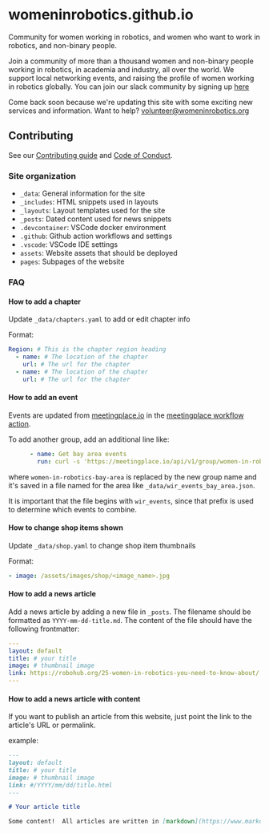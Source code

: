 # womeninrobotics.github.io

Community for women working in robotics, and women who want to work in robotics, and non-binary people.

Join a community of more than a thousand women and non-binary people working in robotics, in academia and industry, all over the world. We support local networking events, and raising the profile of women working in robotics globally. You can join our slack community by signing up [here](https://forms.gle/RKRNpKYWA2smGW2c9)

Come back soon because we're updating this site with some exciting new services and information. Want to help? volunteer@womeninrobotics.org

## Contributing

See our [Contributing guide](CONTRIBUTING.md) and [Code of Conduct](CODE_OF_CONDUCT.md).

### Site organization

* `_data`: General information for the site
* `_includes`: HTML snippets used in layouts
* `_layouts`: Layout templates used for the site
* `_posts`: Dated content used for news snippets
* `.devcontainer`: VSCode docker environment
* `.github`: Github action workflows and settings
* `.vscode`: VSCode IDE settings
* `assets`: Website assets that should be deployed
* `pages`: Subpages of the website

### FAQ

#### How to add a chapter

Update `_data/chapters.yaml` to add or edit chapter info

Format:

```yaml
Region: # This is the chapter region heading
  - name: # The location of the chapter
    url: # The url for the chapter
  - name: # The location of the chapter
    url: # The url for the chapter
```

#### How to add an event

Events are updated from [meetingplace.io](https://meetingplace.io/) in the [meetingplace workflow action](.github/workflows/meetinplace.yaml).

To add another group, add an additional line like:

```yaml
      - name: Get bay area events
        run: curl -s 'https://meetingplace.io/api/v1/group/women-in-robotics-bay-area/events' | jq '.' > _data/wir_events_bay_area.json
```

where `women-in-robotics-bay-area` is replaced by the new group name and it's saved in a file named for the area like `_data/wir_events_bay_area.json`.

It is important that the file begins with `wir_events`, since that prefix is used to determine which events to combine.

#### How to change shop items shown

Update `_data/shop.yaml` to change shop item thumbnails

Format:

```yaml
- image: /assets/images/shop/<image_name>.jpg
```

#### How to add a news article

Add a news article by adding a new file in `_posts`.   The filename should be formatted as `YYYY-mm-dd-title.md`.  The content of the file should have the following frontmatter:

```yaml
---
layout: default
title: # your title
image: # thumbnail image
link: https://robohub.org/25-women-in-robotics-you-need-to-know-about/
---
```

#### How to add a news article with content

If you want to publish an article from this website, just point the link to the article's URL or permalink.

example:

```md
---
layout: default
title: # your title
image: # thumbnail image
link: #/YYYY/mm/dd/title.html
---

# Your article title

Some content!  All articles are written in [markdown](https://www.markdownguide.org/)
```
